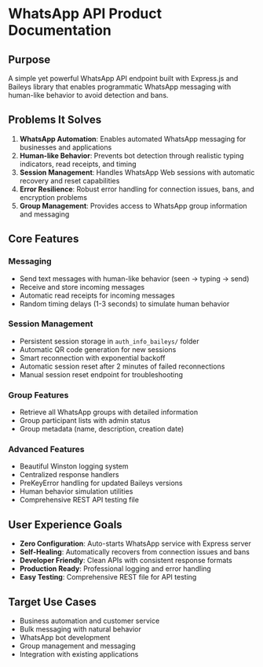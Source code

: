 # WhatsApp API Product Documentation

## Purpose

A simple yet powerful WhatsApp API endpoint built with Express.js and Baileys library that enables programmatic WhatsApp messaging with human-like behavior to avoid detection and bans.

## Problems It Solves

1. **WhatsApp Automation**: Enables automated WhatsApp messaging for businesses and applications
2. **Human-like Behavior**: Prevents bot detection through realistic typing indicators, read receipts, and timing
3. **Session Management**: Handles WhatsApp Web sessions with automatic recovery and reset capabilities
4. **Error Resilience**: Robust error handling for connection issues, bans, and encryption problems
5. **Group Management**: Provides access to WhatsApp group information and messaging

## Core Features

### Messaging

- Send text messages with human-like behavior (seen → typing → send)
- Receive and store incoming messages
- Automatic read receipts for incoming messages
- Random timing delays (1-3 seconds) to simulate human behavior

### Session Management

- Persistent session storage in `auth_info_baileys/` folder
- Automatic QR code generation for new sessions
- Smart reconnection with exponential backoff
- Automatic session reset after 2 minutes of failed reconnections
- Manual session reset endpoint for troubleshooting

### Group Features

- Retrieve all WhatsApp groups with detailed information
- Group participant lists with admin status
- Group metadata (name, description, creation date)

### Advanced Features

- Beautiful Winston logging system
- Centralized response handlers
- PreKeyError handling for updated Baileys versions
- Human behavior simulation utilities
- Comprehensive REST API testing file

## User Experience Goals

- **Zero Configuration**: Auto-starts WhatsApp service with Express server
- **Self-Healing**: Automatically recovers from connection issues and bans
- **Developer Friendly**: Clean APIs with consistent response formats
- **Production Ready**: Professional logging and error handling
- **Easy Testing**: Comprehensive REST file for API testing

## Target Use Cases

- Business automation and customer service
- Bulk messaging with natural behavior
- WhatsApp bot development
- Group management and messaging
- Integration with existing applications
